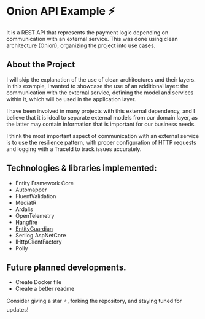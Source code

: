 ﻿# Onion API Example  ⚡

It is a REST API that represents the payment logic depending on communication with an external service. This was done using clean architecture (Onion), organizing the project into use cases.


## About the Project 

I will skip the explanation of the use of clean architectures and their layers. In this example, I wanted to showcase the use of an additional layer: the communication with the external service, defining the model and services within it, which will be used in the application layer.

I have been involved in many projects with this external dependency, and I believe that it is ideal to separate external models from our domain layer, as the latter may contain information that is important for our business needs.

I think the most important aspect of communication with an external service is to use the resilience pattern, with proper configuration of HTTP requests and logging with a TraceId to track issues accurately.


## Technologies & libraries implemented:
* Entity Framework Core
* Automapper
* FluentValidation
* MediatR
* Ardalis
* OpenTelemetry
* Hangfire
* [EntityGuardian](https://github.com/byerlikaya/EntityGuardian)
* Serilog.AspNetCore
* IHttpClientFactory 
* Polly

## Future planned developments.
* Create Docker file
* Create a better readme

Consider giving a star ⭐, forking the repository, and staying tuned for updates!
